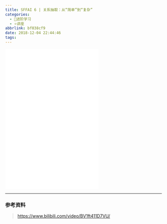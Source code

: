 ```yaml
---
title: SFFAI 6 | 关系抽取：从“简单”到“复杂”
categories:
  - 🌙进阶学习
  - ⭐讲座
abbrlink: bf038cf9
date: 2018-12-04 22:44:46
tags:
---
```


<iframe src="//player.bilibili.com/player.html?aid=37382054&bvid=BV1ft411D7VU&cid=65468858&p=1" scrolling="no" border="0" frameborder="no" framespacing="0" allowfullscreen="true"> </iframe>

<!--more-->

<iframe src="//player.bilibili.com/player.html?aid=37382054&bvid=BV1ft411D7VU&cid=65703470&p=3" scrolling="no" border="0" frameborder="no" framespacing="0" allowfullscreen="true"> </iframe>

<iframe src="//player.bilibili.com/player.html?aid=37382054&bvid=BV1ft411D7VU&cid=65573057&p=2" scrolling="no" border="0" frameborder="no" framespacing="0" allowfullscreen="true"> </iframe>

***

### 参考资料

> <https://www.bilibili.com/video/BV1ft411D7VU/>
